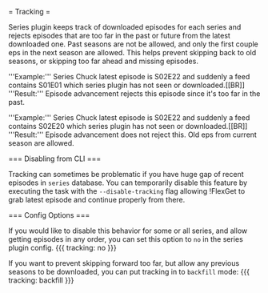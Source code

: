 = Tracking =

Series plugin keeps track of downloaded episodes for each series and rejects episodes that are too far in the past or future from the latest downloaded one. Past seasons are not be allowed, and only the first couple eps in the next season are allowed. This helps prevent skipping back to old seasons, or skipping too far ahead and missing episodes.

'''Example:'''
Series Chuck latest episode is S02E22 and suddenly a feed contains S01E01 which series plugin has not seen or downloaded.[[BR]]
'''Result:'''
Episode advancement rejects this episode since it's too far in the past.

'''Example:'''
Series Chuck latest episode is S02E22 and suddenly a feed contains S02E20 which series plugin has not seen or downloaded.[[BR]]
'''Result:'''
Episode advancement does not reject this. Old eps from current season are allowed.

=== Disabling from CLI ===

Tracking can sometimes be problematic if you have huge gap of recent episodes in `series` database. You can temporarily disable this feature by executing the task with the `--disable-tracking` flag allowing !FlexGet to grab latest episode and continue properly from there.

=== Config Options ===

If you would like to disable this behavior for some or all series, and allow getting episodes in any order, you can set this option to `no` in the series plugin config.
{{{
tracking: no
}}}

If you want to prevent skipping forward too far, but allow any previous seasons to be downloaded, you can put tracking in to `backfill` mode:
{{{
tracking: backfill
}}}
